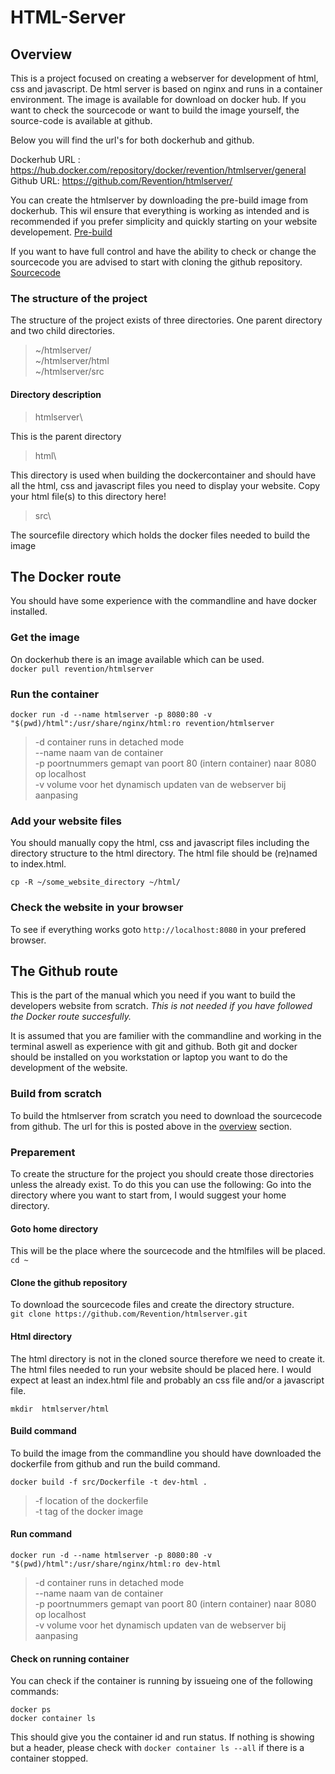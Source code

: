 # HTML-Server

## Overview

This is a project focused on creating a webserver for development of html, css and javascript. De html server is based on nginx and runs in a container environment. The image is available for download on docker hub. If you want to check the sourcecode or want to build the image yourself, the source-code is available at github.

Below you will find the url's for both dockerhub and github.

Dockerhub URL :  <https://hub.docker.com/repository/docker/revention/htmlserver/general>  
Github URL:     <https://github.com/Revention/htmlserver/>

You can create the htmlserver by downloading the pre-build image from dockerhub. This wil ensure that everything is working as intended and is recommended if you prefer simplicity and quickly starting on your website developement. [Pre-build](#the-docker-route)

If you want to have full control and have the ability to check or change the sourcecode you are advised to start with cloning the github repository. [Sourcecode](#the-github-route)

### The structure of the project

The structure of the project exists of three directories. One parent directory and two child directories.  

> ~/htmlserver/  
>     ~/htmlserver/html  
>     ~/htmlserver/src  

#### Directory description

> htmlserver\\
 
This is the parent directory

> html\\

This directory is used when building the dockercontainer and should have all the html, css and javascript files you need to display your website.  Copy your html file(s) to this directory here!

> src\\

The sourcefile directory which holds the docker files needed to build the image

## The Docker route
You should have some experience with the commandline and have docker installed.

### Get the image
On dockerhub there is an image available which can be used.  
`docker pull revention/htmlserver`

### Run the container
`docker run -d --name htmlserver -p 8080:80 -v "$(pwd)/html":/usr/share/nginx/html:ro revention/htmlserver`

> -d container runs in detached mode  
> --name naam van de container  
> -p poortnummers gemapt van poort 80 (intern container) naar 8080 op localhost  
> -v volume voor het dynamisch updaten van de webserver bij aanpasing

### Add your website files
You should manually copy the html, css and javascript files including the directory structure to the html directory. The html file should be (re)named to index.html.

`cp -R ~/some_website_directory ~/html/`

### Check the website in your browser
To see if everything works goto `http://localhost:8080` in your prefered browser.

## The Github route
This is the part of the manual which you need if you want to build the developers website from scratch. <em>This is not needed if you have followed the Docker route succesfully.</em>

It is assumed that you are familier with the commandline and working in the terminal aswell as experience with git and github. Both git and docker should be installed on you workstation or laptop you want to do the development of the website.

### Build from scratch
To build the htmlserver from scratch you need to download the sourcecode from github. The url for this is posted above in the [overview](#overview) section. 


### Preparement
To create the structure for the project you should create those directories unless the already exist. To do this you can use the following: Go into the directory where you want to start from, I would suggest your home directory.


#### Goto home directory 
This will be the place where the sourcecode and the htmlfiles will be placed.  
`cd ~ `

#### Clone the github repository
To download the sourcecode files and create the directory structure.  
`git clone https://github.com/Revention/htmlserver.git`


#### Html directory
The html directory is not in the cloned source therefore we need to create it. The html files needed to run your website should be placed here. I would expect at least an index.html file and probably an css file and/or a javascript file. 

`mkdir  htmlserver/html`

#### Build command

To build the image from the commandline you should have downloaded the dockerfile from github and run the build command.

`docker build -f src/Dockerfile -t dev-html .`

> -f location of the dockerfile  
> -t tag of the docker image  


#### Run command

`docker run -d --name htmlserver -p 8080:80 -v "$(pwd)/html":/usr/share/nginx/html:ro dev-html`

> -d container runs in detached mode  
> --name naam van de container  
> -p poortnummers gemapt van poort 80 (intern container) naar 8080 op localhost  
> -v volume voor het dynamisch updaten van de webserver bij aanpasing

#### Check on running container

You can check if the container is running by issueing one of the following commands:

`docker ps`  
`docker container ls`  

This should give you the container id and run status. If nothing is showing but a header, please check with `docker container ls --all` if there is a container stopped.
